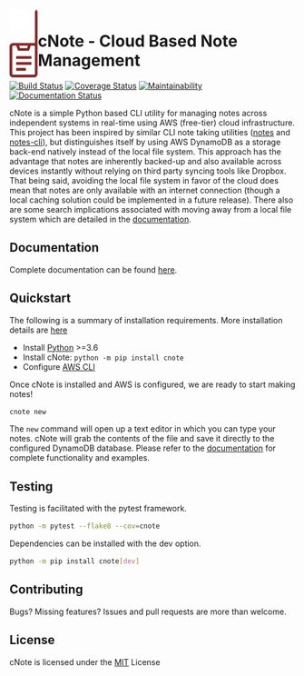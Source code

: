 <img align="left" height="120" src="docs/assets/logo.png">

# cNote - Cloud Based Note Management

[![Build Status](https://travis-ci.com/yetisir/cnote.svg?branch=master)](https://travis-ci.com/yetisir/cnote) [![Coverage Status](https://coveralls.io/repos/github/yetisir/cnote/badge.svg?branch=master)](https://coveralls.io/github/yetisir/cnote?branch=master) [![Maintainability](https://api.codeclimate.com/v1/badges/9188bb54d74247ab039e/maintainability)](https://codeclimate.com/github/yetisir/cnote/maintainability) [![Documentation Status](https://readthedocs.org/projects/cnote/badge/?version=latest)](https://cnote.readthedocs.io/en/latest/?badge=latest)

cNote is a simple Python based CLI utility for managing notes across independent systems in real-time using AWS (free-tier) cloud infrastructure. This project has been inspired by similar CLI note taking utilities ([notes](https://github.com/pimterry/notes) and [notes-cli](https://github.com/rhysd/notes-cli)), but distinguishes itself by using AWS DynamoDB as a storage back-end natively instead of the local file system. This approach has the advantage that notes are inherently backed-up and also available across devices instantly without relying on third party syncing tools like Dropbox. That being said, avoiding the local file system in favor of the cloud does mean that notes are only available with an internet connection (though a local caching solution could be implemented in a future release). There also are some search implications associated with moving away from a local file system which are detailed in the [documentation](https://cnote.readthedocs.io/en/latest/?badge=latest).

## Documentation

Complete documentation can be found [here](https://cnote.readthedocs.io/en/latest/?badge=latest).

## Quickstart

The following is a summary of installation requirements. More installation details are [here](https://cnote.readthedocs.io/en/latest/?badge=latest)

- Install [Python](https://www.python.org/) >=3.6
- Install cNote: `python -m pip install cnote`
- Configure [AWS CLI](https://docs.aws.amazon.com/cli/latest/userguide/cli-chap-configure.html)

Once cNote is installed and AWS is configured, we are ready to start making notes!

```bash
cnote new
```

The `new` command will open up a text editor in which you can type your notes. cNote will grab the contents of the file and save it directly to the configured DynamoDB database. Please refer to the [documentation](https://cnote.readthedocs.io/en/latest/?badge=latest) for complete functionality and examples.

## Testing

Testing is facilitated with the pytest framework.

```bash
python -m pytest --flake8 --cov=cnote
```

Dependencies can be installed with the dev option.

```bash
python -m pip install cnote[dev]
```

## Contributing

Bugs? Missing features? Issues and pull requests are more than welcome.

## License

cNote is licensed under the [MIT](https://choosealicense.com/licenses/mit/) License
